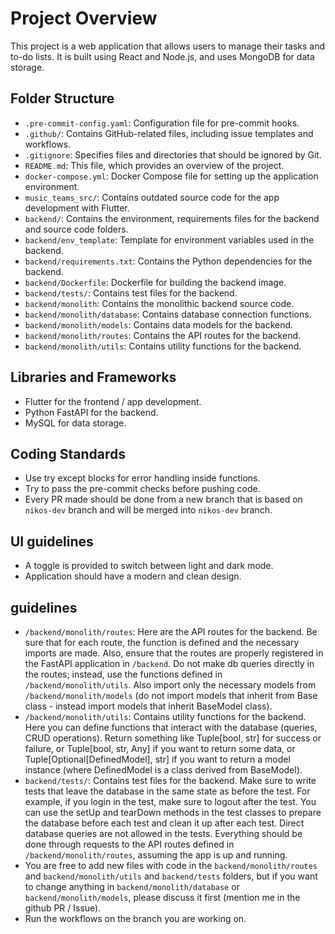 # Project Overview

This project is a web application that allows users to manage their tasks and to-do lists. It is built using React and Node.js, and uses MongoDB for data storage.

## Folder Structure

- `.pre-commit-config.yaml`: Configuration file for pre-commit hooks.
- `.github/`: Contains GitHub-related files, including issue templates and workflows.
- `.gitignore`: Specifies files and directories that should be ignored by Git.
- `README.md`: This file, which provides an overview of the project.
- `docker-compose.yml`: Docker Compose file for setting up the application environment.
- `music_teams_src/`: Contains outdated source code for the app development with Flutter.
- `backend/`: Contains the environment, requirements files for the backend and source code folders.
- `backend/env_template`: Template for environment variables used in the backend.
- `backend/requirements.txt`: Contains the Python dependencies for the backend.
- `backend/Dockerfile`: Dockerfile for building the backend image.
- `backend/tests/`: Contains test files for the backend.
- `backend/monolith`: Contains the monolithic backend source code.
- `backend/monolith/database`: Contains database connection functions.
- `backend/monolith/models`: Contains data models for the backend.
- `backend/monolith/routes`: Contains the API routes for the backend.
- `backend/monolith/utils`: Contains utility functions for the backend.

## Libraries and Frameworks

- Flutter for the frontend / app development.
- Python FastAPI for the backend.
- MySQL for data storage.

## Coding Standards

- Use try except blocks for error handling inside functions.
- Try to pass the pre-commit checks before pushing code.
- Every PR made should be done from a new branch that is based on `nikos-dev` branch 
and will be merged into `nikos-dev` branch.

## UI guidelines

- A toggle is provided to switch between light and dark mode.
- Application should have a modern and clean design.

## guidelines
- `/backend/monolith/routes`: Here are the API routes for the backend. 
Be sure that for each route, the function is defined and the necessary imports are made.
Also, ensure that the routes are properly registered in the FastAPI application in `/backend`.
Do not make db queries directly in the routes; instead, use the functions defined in `/backend/monolith/utils`.
Also import only the necessary models from `/backend/monolith/models` 
(do not import models that inherit from Base class -
instead import models that inherit BaseModel class).
- `/backend/monolith/utils`: Contains utility functions for the backend.
Here you can define functions that interact with the database (queries, CRUD operations).
Return something like Tuple[bool, str] for success or failure,
or Tuple[bool, str, Any] if you want to return some data,
or Tuple[Optional[DefinedModel], str] if you want to return a model instance
(where DefinedModel is a class derived from BaseModel).
- `backend/tests/`: Contains test files for the backend.
Make sure to write tests that leave the database in the same state as before the test.
For example, if you login in the test, make sure to logout after the test.
You can use the setUp and tearDown methods in the test classes to prepare the database before each test and clean it up after each test.
Direct database queries are not allowed in the tests. 
Everything should be done through requests to the API routes defined in `/backend/monolith/routes`,
assuming the app is up and running.
- You are free to add new files with code in the `backend/monolith/routes` and `backend/monolith/utils` and `backend/tests` folders,
but if you want to change anything in `backend/monolith/database` or `backend/monolith/models`, please discuss it first (mention me in the github PR / Issue).
- Run the workflows on the branch you are working on.